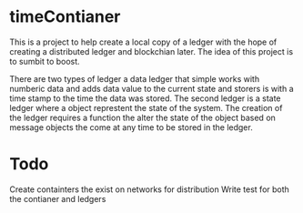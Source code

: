 # timeContianer
This is a project to help create a local copy of a ledger with the hope of creating a distributed ledger and blockchian later. The idea of this project is to sumbit to boost.

There are two types of ledger a data ledger that simple works with numberic data and adds data value to the current state and storers is with a time stamp to the time the data was stored. The second ledger is a state ledger where a object represtent the state of the system. The creation of the ledger requires a function the alter the state of the object based on message objects the come at any time to be stored in the ledger.

# Todo

Create containters the exist on networks for distribution
Write test for both the contianer and ledgers
